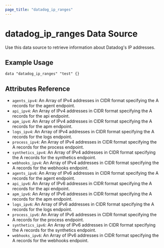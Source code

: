 ```yaml
---
page_title: "datadog_ip_ranges"
---
```


# datadog_ip_ranges Data Source

Use this data source to retrieve information about Datadog's IP addresses.

## Example Usage

```
data "datadog_ip_ranges" "test" {}
```

## Attributes Reference

-   `agents_ipv4`: An Array of IPv4 addresses in CIDR format specifying the A records for the agent endpoint.
-   `api_ipv4`: An Array of IPv4 addresses in CIDR format specifying the A records for the api endpoint.
-   `apm_ipv4`: An Array of IPv4 addresses in CIDR format specifying the A records for the apm endpoint.
-   `logs_ipv4`: An Array of IPv4 addresses in CIDR format specifying the A records for the logs endpoint.
-   `process_ipv4`: An Array of IPv4 addresses in CIDR format specifying the A records for the process endpoint.
-   `synthetics_ipv4`: An Array of IPv4 addresses in CIDR format specifying the A records for the synthetics endpoint.
-   `webhooks_ipv4`: An Array of IPv4 addresses in CIDR format specifying the A records for the webhooks endpoint.
-   `agents_ipv6`: An Array of IPv6 addresses in CIDR format specifying the A records for the agent endpoint.
-   `api_ipv6`: An Array of IPv6 addresses in CIDR format specifying the A records for the api endpoint.
-   `apm_ipv6`: An Array of IPv6 addresses in CIDR format specifying the A records for the apm endpoint.
-   `logs_ipv6`: An Array of IPv6 addresses in CIDR format specifying the A records for the logs endpoint.
-   `process_ipv6`: An Array of IPv6 addresses in CIDR format specifying the A records for the process endpoint.
-   `synthetics_ipv6`: An Array of IPv6 addresses in CIDR format specifying the A records for the synthetics endpoint.
-   `webhooks_ipv6`: An Array of IPv6 addresses in CIDR format specifying the A records for the webhooks endpoint.
